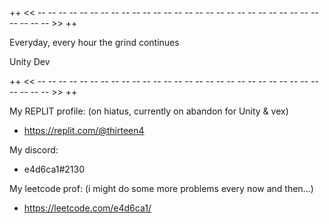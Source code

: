 ++ << -- -- -- -- -- -- -- -- -- -- -- -- -- -- -- -- -- -- -- -- -- -- -- -- -- -- -- -- -- -- -- >> ++

  Everyday, every hour the grind continues
  
  Unity Dev

++ << -- -- -- -- -- -- -- -- -- -- -- -- -- -- -- -- -- -- -- -- -- -- -- -- -- -- -- -- -- -- -- >> ++

My REPLIT profile: (on hiatus, currently on abandon for Unity & vex)

- https://replit.com/@thirteen4

My discord:

- e4d6ca1#2130

My leetcode prof: (i might do some more problems every now and then...)

- https://leetcode.com/e4d6ca1/

